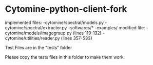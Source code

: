 # Cytomine-python-client-fork

implemented files:
-cytomine/spectral/models.py
-cytomine/spectral/extractor.py
-softwares/*
-examples/
modified file:
-cytomine/models/imagegroup.py (lines 119-132)
-cytomine/utilities/reader.py (lines 357-533)

Test Files are in the "tests" folder


Please copy the tests files in this folder to make them work.